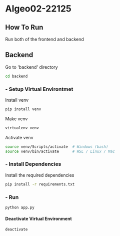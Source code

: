 # Algeo02-22125

## How To Run

Run both of the frontend and backend

## Backend

Go to 'backend' directory

```bash
cd backend
```

### - Setup Virtual Environtmet

Install venv

```bash
pip install venv
```

Make venv

```bash
virtualenv venv
```

Activate venv

```bash
source venv/Scripts/activate  # Windows (bash)
source venv/bin/activate      # WSL / Linux / Mac
```

### - Install Dependencies

Install the required dependencies

```bash
pip install -r requirements.txt
```

### - Run

```bash
python app.py
```

#### Deactivate Virtual Environment

```bash
deactivate
```

